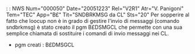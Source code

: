  :  : NWS Num="000050" Date="20051223" Rel="V2R1" Atr="V. Panigoni" Tem="TEC" App="B£" Tit="SNDBRKMSG da CL" Sts="20"
Per sopperire al fatto che loocup non è in grado di gestire l'invio di messaggi (comando sndbrkmsg)
è stato creato il pgm B£DSMGCL che permette con una sua semplice chiamata di sostituire i comandi di invio messaggi nei CL.

-  pgm creati :  B£DMSGCL
